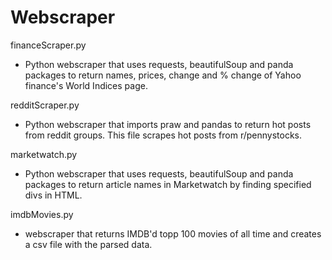 # Webscraper

financeScraper.py
- Python webscraper that uses requests, beautifulSoup and panda packages to return names, prices, change and % change of Yahoo finance's World Indices page.

redditScraper.py
- Python webscraper that imports praw and pandas to return hot posts from reddit groups. This file scrapes hot posts from r/pennystocks.

marketwatch.py
- Python webscraper that uses requests, beautifulSoup and panda packages to return article names in Marketwatch by finding specified divs in HTML.

imdbMovies.py
- webscraper that returns IMDB'd topp 100 movies of all time and creates a csv file with the parsed data.
